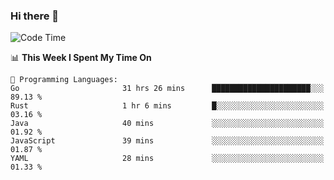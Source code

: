 ### Hi there 👋

<!--
**CrazyCollin/crazycollin** is a ✨ _special_ ✨ repository because its `README.md` (this file) appears on your GitHub profile.

Here are some ideas to get you started:

- 🔭 I’m currently working on ...
- 🌱 I’m currently learning ...
- 👯 I’m looking to collaborate on ...
- 🤔 I’m looking for help with ...
- 💬 Ask me about ...
- 📫 How to reach me: ...
- 😄 Pronouns: ...
- ⚡ Fun fact: ...
-->

<!--START_SECTION:waka-->
![Code Time](http://img.shields.io/badge/Code%20Time-918%20hrs%2028%20mins-blue)

📊 **This Week I Spent My Time On** 

```text
💬 Programming Languages: 
Go                       31 hrs 26 mins      ██████████████████████░░░   89.13 % 
Rust                     1 hr 6 mins         █░░░░░░░░░░░░░░░░░░░░░░░░   03.16 % 
Java                     40 mins             ░░░░░░░░░░░░░░░░░░░░░░░░░   01.92 % 
JavaScript               39 mins             ░░░░░░░░░░░░░░░░░░░░░░░░░   01.87 % 
YAML                     28 mins             ░░░░░░░░░░░░░░░░░░░░░░░░░   01.33 % 
```


<!--END_SECTION:waka-->
